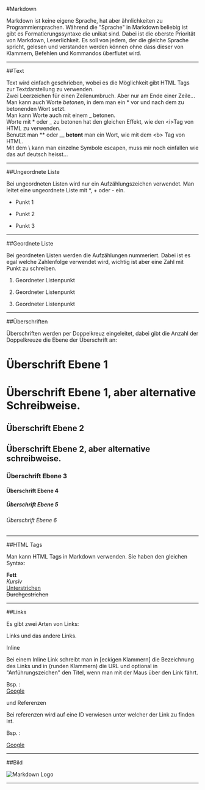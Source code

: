 #Markdown

Markdown ist keine eigene Sprache, hat aber ähnlichkeiten zu Programmiersprachen. Während die "Sprache" in Markdown beliebig ist gibt es Formatierungssyntaxe die unikat sind. Dabei ist die oberste Priorität von Markdown, Leserlichkeit. Es soll von jedem, der die gleiche Sprache spricht, gelesen und verstanden werden können ohne dass dieser von Klammern, Befehlen und Kommandos überflutet wird.  

------

##Text

Text wird einfach geschrieben, wobei es die Möglichkeit gibt HTML Tags zur Textdarstellung zu verwenden.  
Zwei Leerzeichen für einen Zeilenumbruch.  Aber nur am Ende einer Zeile...  
Man kann auch Worte *betonen*, in dem man ein * vor und nach dem zu betonenden Wort setzt.  
Man kann Worte auch mit einem _ betonen.  
Worte mit * oder _ zu betonen hat den gleichen Effekt, wie den <i\>Tag von HTML zu verwenden.  
Benutzt man *\* oder __ **betont** man ein Wort, wie mit dem <b\> Tag von HTML.  
Mit dem \\ kann man einzelne Symbole escapen, muss mir noch einfallen wie das auf deutsch heisst...


----------------
##Ungeordnete Liste

Bei ungeordneten Listen wird nur ein Aufzählungszeichen verwendet. Man leitet eine ungeordnete Liste mit *, + oder - ein.

* Punkt 1

+ Punkt 2

- Punkt 3

-------------

##Geordnete Liste

Bei geordneten Listen werden die Aufzählungen nummeriert. Dabei ist es egal welche Zahlenfolge verwendet wird, wichtig ist aber eine Zahl mit Punkt zu schreiben.  
  

1. Geordneter Listenpunkt

2. Geordneter Listenpunkt

1. Geordneter Listenpunkt

---------------

##Überschriften

Überschriften werden per Doppelkreuz eingeleitet, dabei gibt die Anzahl der Doppelkreuze die Ebene der Überschrift an:

# Überschrift Ebene 1

Überschrift Ebene 1, aber alternative Schreibweise.
=

## Überschrift Ebene 2

Überschrift Ebene 2, aber alternative schreibweise.
-

### Überschrift Ebene 3

#### Überschrift Ebene 4

##### Überschrift Ebene 5

###### Überschrift Ebene 6

-------------------

##HTML Tags

Man kann HTML Tags in Markdown verwenden. Sie haben den gleichen Syntax:

<b>Fett</b>  
<i>Kursiv</i>  
<u>Unterstrichen</u>  
<s>Durchgestrichen</s>  
 
---------

##Links

Es gibt zwei Arten von Links:

Links und das andere Links.

Inline

Bei einem Inline Link schreibt man in [eckigen Klammern] die Bezeichnung des Links und in (runden Klammern) die URL und optional in "Anführungszeichen" den Titel, wenn man mit der Maus über den Link fährt.

Bsp. :  
[Google](https://www.google.de "Google Suchmaschiene")


und Referenzen

Bei referenzen wird auf eine ID verwiesen unter welcher der Link zu finden ist.

Bsp. :

[Google][1]

[1]: https://www.google.de "Google Suchmaschiene"


---------------------

##Bild

![Markdown Logo](https://upload.wikimedia.org/wikipedia/commons/4/48/Markdown-mark.svg "Markdown-Logo")

-------------



